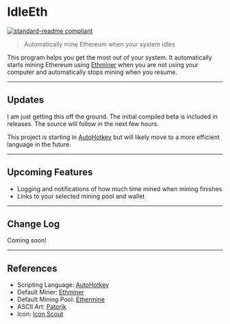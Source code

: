 # IdleEth

[![standard-readme compliant](https://img.shields.io/badge/readme%20style-standard-brightgreen.svg)](https://github.com/RichardLitt/standard-readme)

> Automatically mine Ethereum when your system idles

This program helps you get the most out of your system.  It automatically starts mining Ethereum using [Ethminer](https://github.com/ethereum-mining/ethminer) when you are not using your computer and automatically stops mining when you resume.

---

## Updates

I am just getting this off the ground.  The initial compiled beta is included in releases.  The source will follow in the next few hours.

This project is starting in [AutoHotkey](https://autohotkey.com/) but will likely move to a more efficient language in the future.

---

## Upcoming Features

* Logging and notifications of how much time mined when mining finishes
* Links to your selected mining pool and wallet


---

## Change Log

Coming soon!

---

## References
* Scripting Language: [AutoHotkey](https://autohotkey.com/)
* Default Miner: [Ethminer](https://github.com/ethereum-mining/ethminer)
* Default Mining Pool: [Ethermine](https://ethermine.org/)
* ASCII Art: [Patorjk](http://patorjk.com/software/taag/)
* Icon: [Icon Scout](https://iconscout.com/icon/ethereum-3)
